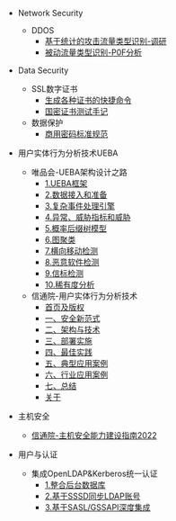 
- Network Security
  - DDOS
    - [基于统计的攻击流量类型识别-调研](/network-security/ddos-research-1.md)
    - [被动流量类型识别-P0F分析](/network-security/p0f-analysis.md)

- Data Security
  - SSL数字证书
    - [生成各种证书的快捷命令](/data-security/ssl-tutorial.md)
    - [国密证书测试手记](/data-security/gmssl-tutorial.md)
  - 数据保护
    - [商用密码标准规范](/data-security/gmt-standard.md)

- 用户实体行为分析技术UEBA
  - 唯品会-UEBA架构设计之路
    - [1.UEBA框架](/vipshop-ueba/architecture.md)
    - [2.数据接入和准备](/vipshop-ueba/dataimport.md)
    - [3.复杂事件处理引擎](/vipshop-ueba/cep-engine.md)
    - [4.异常、威胁指标和威胁](/vipshop-ueba/risk-and-threaten.md)
    - [5.概率后缀树模型](/vipshop-ueba/pst-model.md)
    - [6.图聚类](/vipshop-ueba/graph-clustring.md)
    - [7.横向移动检测](/vipshop-ueba/Lateral-Movement-Risks.md)
    - [8.恶意软件检测](/vipshop-ueba/malicious-software.md)
    - [9.信标检测](/vipshop-ueba/beacon-detection.md)
    - [10.稀有度分析](/vipshop-ueba/Rarity-Analysis.md)
  - 信通院-用户实体行为分析技术
    - [首页及版权](/caict-ueba/frontpage.md)
    - [一、安全新范式](/caict-ueba/Security-Paradigm.md)
    - [二、架构与技术](/caict-ueba/Architecture-and-Technology.md)
    - [三、部署实施](/caict-ueba/Deployment.md)
    - [四、最佳实践](/caict-ueba/Best-Practices.md)
    - [五、典型应用案例](/caict-ueba/Typical-Cases.md)
    - [六、行业应用案例](/caict-ueba/Industry-Cases.md)
    - [七、总结](/caict-ueba/Summary.md)
    - [关于](/caict-ueba/about.md)

- 主机安全
  - [信通院-主机安全能力建设指南2022](/caict-cwp/caict-cwp.md)

- 用户与认证
  - 集成OpenLDAP&Kerberos统一认证
    - [1.整合后台数据库](/kerberos-openldap/1.database.md)
    - [2.基于SSSD同步LDAP账号](/kerberos-openldap/2.sssd-ldap.md)
    - [3.基于SASL/GSSAPI深度集成](/kerberos-openldap/3.sasl-gssapi.md)